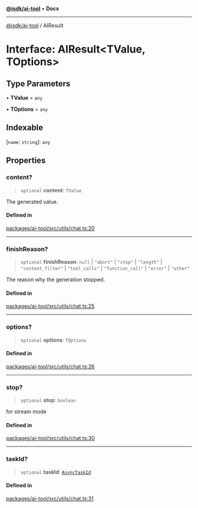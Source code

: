 [**@isdk/ai-tool**](../README.md) • **Docs**

***

[@isdk/ai-tool](../globals.md) / AIResult

# Interface: AIResult\<TValue, TOptions\>

## Type Parameters

• **TValue** = `any`

• **TOptions** = `any`

## Indexable

 \[`name`: `string`\]: `any`

## Properties

### content?

> `optional` **content**: `TValue`

The generated value.

#### Defined in

[packages/ai-tool/src/utils/chat.ts:20](https://github.com/isdk/ai-tool.js/blob/37ada542a786fbbc770f2d61beb564f6e603941d/src/utils/chat.ts#L20)

***

### finishReason?

> `optional` **finishReason**: `null` \| `"abort"` \| `"stop"` \| `"length"` \| `"content_filter"` \| `"tool_calls"` \| `"function_call"` \| `"error"` \| `"other"`

The reason why the generation stopped.

#### Defined in

[packages/ai-tool/src/utils/chat.ts:25](https://github.com/isdk/ai-tool.js/blob/37ada542a786fbbc770f2d61beb564f6e603941d/src/utils/chat.ts#L25)

***

### options?

> `optional` **options**: `TOptions`

#### Defined in

[packages/ai-tool/src/utils/chat.ts:26](https://github.com/isdk/ai-tool.js/blob/37ada542a786fbbc770f2d61beb564f6e603941d/src/utils/chat.ts#L26)

***

### stop?

> `optional` **stop**: `boolean`

for stream mode

#### Defined in

[packages/ai-tool/src/utils/chat.ts:30](https://github.com/isdk/ai-tool.js/blob/37ada542a786fbbc770f2d61beb564f6e603941d/src/utils/chat.ts#L30)

***

### taskId?

> `optional` **taskId**: [`AsyncTaskId`](../type-aliases/AsyncTaskId.md)

#### Defined in

[packages/ai-tool/src/utils/chat.ts:31](https://github.com/isdk/ai-tool.js/blob/37ada542a786fbbc770f2d61beb564f6e603941d/src/utils/chat.ts#L31)
